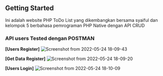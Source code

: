 ## Getting Started
Ini adalah website PHP ToDo List yang dikembangkan bersama syaiful dan kelompok 5 berbahasa pemrograman PHP Native dengan API CRUD

### API users Tested dengan POSTMAN
**[Users Register]**
![Screenshot from 2022-05-24 18-09-43](https://user-images.githubusercontent.com/65906055/170023784-05bde08c-e032-410f-959a-2f78e9c4ef6f.png)

**[Get Data Register]**
![Screenshot from 2022-05-24 18-09-20](https://user-images.githubusercontent.com/65906055/170023800-1d54ebdd-7987-4000-a5d7-79943c8bd6c7.png)

**[Users Login]**
![Screenshot from 2022-05-24 18-10-09](https://user-images.githubusercontent.com/65906055/170023625-309d37e3-f1a2-4f21-8b20-751908ff504a.png)
